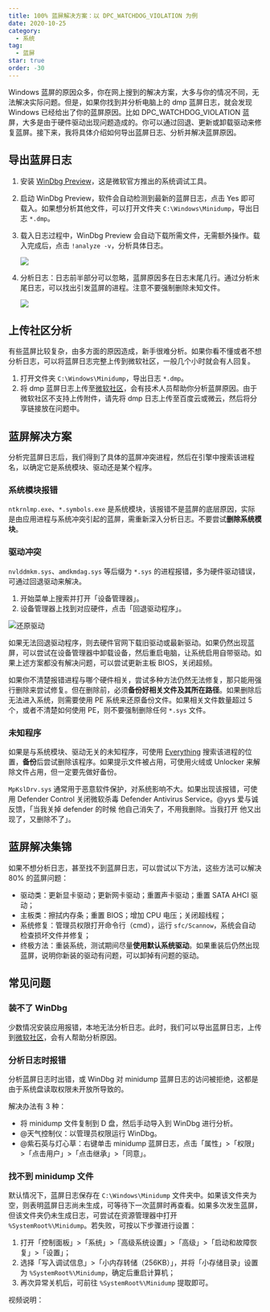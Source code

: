```yaml
---
title: 100% 蓝屏解决方案：以 DPC_WATCHDOG_VIOLATION 为例
date: 2020-10-25
category:
  - 系统
tag:
  - 蓝屏
star: true
order: -30
---
```


Windows 蓝屏的原因众多，你在网上搜到的解决方案，大多与你的情况不同，无法解决实际问题。但是，如果你找到并分析电脑上的 dmp 蓝屏日志，就会发现 Windows 已经给出了你的蓝屏原因。比如 DPC_WATCHDOG_VIOLATION 蓝屏，大多是由于硬件驱动出现问题造成的。你可以通过回退、更新或卸载驱动来修复蓝屏。接下来，我将具体介绍如何导出蓝屏日志、分析并解决蓝屏原因。

## 导出蓝屏日志

1. 安装 [WinDbg Preview](https://www.microsoft.com/zh-cn/p/windbg/9pgjgd53tn86?rtc=1&activetab=pivot:overviewtab)，这是微软官方推出的系统调试工具。
2. 启动 WinDbg Preview，软件会自动检测到最新的蓝屏日志，点击 Yes 即可载入。如果想分析其他文件，可以打开文件夹 `C:\Windows\Minidump`，导出日志 `*.dmp`。
3. 载入日志过程中，WinDbg Preview 会自动下载所需文件，无需额外操作。载入完成后，点击 `!analyze -v`，分析具体日志。

   ![](https://tc.seoipo.com/20201025223307.png?imageMogr2/format/webp)

4. 分析日志：日志前半部分可以忽略，蓝屏原因多在日志末尾几行。通过分析末尾日志，可以找出引发蓝屏的进程。注意不要强制删除未知文件。

   ![](https://tc.seoipo.com/20201025224308.png?imageMogr2/format/webp)

## 上传社区分析

有些蓝屏比较复杂，由多方面的原因造成，新手很难分析。如果你看不懂或者不想分析日志，可以将蓝屏日志完整上传到微软社区，一般几个小时就会有人回复。

1. 打开文件夹 `C:\Windows\Minidump`，导出日志 `*.dmp`。
2. 将 dmp 蓝屏日志上传至[微软社区](https://answers.microsoft.com/zh-hans/newthread?threadtype=Questions&cancelurl=/zh-hans/windows/forum&forum=windows&filter=)，会有技术人员帮助你分析蓝屏原因。由于微软社区不支持上传附件，请先将 dmp 日志上传至百度云或微云，然后将分享链接放在问题中。

## 蓝屏解决方案

分析完蓝屏日志后，我们得到了具体的蓝屏冲突进程，然后在引擎中搜索该进程名，以确定它是系统模块、驱动还是某个程序。

### 系统模块报错

`ntkrnlmp.exe`、`*.symbols.exe` 是系统模块，该报错不是蓝屏的底层原因，实际是由应用进程与系统冲突引起的蓝屏，需重新深入分析日志。不要尝试**删除系统模块**。

### 驱动冲突

`nvlddmkm.sys`、`amdkmdag.sys` 等后缀为 `*.sys` 的进程报错，多为硬件驱动错误，可通过回退驱动来解决。

1. 开始菜单上搜索并打开「设备管理器」。
2. 设备管理器上找到对应硬件，点击「回退驱动程序」。

![](https://tc.seoipo.com/2022-12-17-10-38-44.png "还原驱动")

如果无法回退驱动程序，则去硬件官网下载旧驱动或最新驱动。如果仍然出现蓝屏，可以尝试在设备管理器中卸载设备，然后重启电脑，让系统启用自带驱动。如果上述方案都没有解决问题，可以尝试更新主板 BIOS，关闭超频。

如果你不清楚报错进程与哪个硬件相关，尝试多种方法仍然无法修复，那只能用强行删除来尝试修复。但在删除前，必须**备份好相关文件及其所在路径**。如果删除后无法进入系统，则需要使用 PE 系统来还原备份文件。如果相关文件数量超过 5 个，或者不清楚如何使用 PE，则不要强制删除任何 `*.sys` 文件。

### 未知程序

如果是与系统模块、驱动无关的未知程序，可使用 [Everything](https://www.voidtools.com/zh-cn/downloads/) 搜索该进程的位置，**备份**后尝试删除该程序。如果提示文件被占用，可使用火绒或 Unlocker 来解除文件占用，但一定要先做好备份。

`MpKslDrv.sys` 通常用于恶意软件保护，对系统影响不大。如果出现该报错，可使用 Defender Control 关闭微软杀毒 Defender Antivirus Service。@yys 爱与诚 反馈，「当我关掉 defender 的时候 他自己消失了，不用我删除。当我打开 他又出现了，又删除不了」。

## 蓝屏解决集锦

如果不想分析日志，甚至找不到蓝屏日志，可以尝试以下方法，这些方法可以解决 80% 的蓝屏问题：

- 驱动类：更新显卡驱动；更新网卡驱动；重置声卡驱动；重置 SATA AHCI 驱动；
- 主板类：擦拭内存条；重置 BIOS；增加 CPU 电压；关闭超线程；
- 系统修复：管理员权限打开命令行（cmd），运行 `sfc/Scannow`，系统会自动检查损坏文件并修复；
- 终极方法：重装系统，测试期间尽量**使用默认系统驱动**。如果重装后仍然出现蓝屏，说明你新装的驱动有问题，可以卸掉有问题的驱动。

## 常见问题

### 装不了 WinDbg

少数情况安装应用报错，本地无法分析日志。此时，我们可以导出蓝屏日志，上传到[微软社区](https://answers.microsoft.com/zh-hans/newthread?threadtype=Questions&cancelurl=/zh-hans/windows/forum&forum=windows&filter=)，会有人帮助分析原因。

### 分析日志时报错

分析蓝屏日志时出错，或 WinDbg 对 minidump 蓝屏日志的访问被拒绝，这都是由于系统盘读取权限未开放所导致的。

解决办法有 3 种：

- 将 minidump 文件复制到 D 盘，然后手动导入到 WinDbg 进行分析。
- @天气控制仪：以管理员权限运行 WinDbg。
- @紫石英与灯心草：右键单击 minidump 蓝屏日志，点击「属性」>「权限」>「点击用户」>「点击继承」>「同意」。

### 找不到 minidump 文件

默认情况下，蓝屏日志保存在 `C:\Windows\Minidump` 文件夹中。如果该文件夹为空，则表明蓝屏日志尚未生成，可等待下一次蓝屏时再查看。如果多次发生蓝屏，但该文件夹仍未生成日志，可尝试在资源管理器中打开 `%SystemRoot%\Minidump`。若失败，可按以下步骤进行设置：

1. 打开「控制面板」>「系统」>「高级系统设置」>「高级」>「启动和故障恢复」>「设置」；
2. 选择「写入调试信息」>「小内存转储（256KB）」，并将「小存储目录」设置为 `%SystemRoot%\Minidump`，确定后重启计算机；
3. 再次异常关机后，可前往 `%SystemRoot%\Minidump` 提取即可。

视频说明：

<BiliBili bvid="BV1jt4y1i7C8" />
